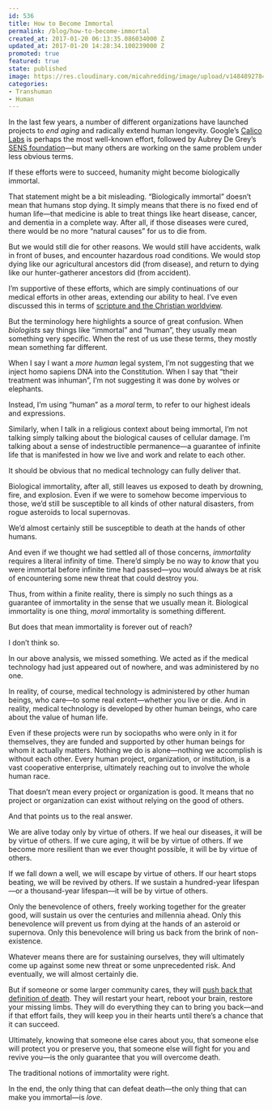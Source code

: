 ```yaml
---
id: 536
title: How to Become Immortal
permalink: /blog/how-to-become-immortal
created_at: 2017-01-20 06:13:35.086034000 Z
updated_at: 2017-01-20 14:28:34.100239000 Z
promoted: true
featured: true
state: published
image: https://res.cloudinary.com/micahredding/image/upload/v1484892784/b20vlgkiqdbezabzhtol.jpg
categories:
- Transhuman
- Human
---
```

In the last few years, a number of different organizations have launched projects to *end aging* and radically extend human longevity. Google’s [Calico Labs](https://www.calicolabs.com/) is perhaps the most well-known effort, followed by Aubrey De Grey’s [SENS foundation](http://www.sens.org/)—but many others are working on the same problem under less obvious terms.

If these efforts were to succeed, humanity might become biologically immortal.

That statement might be a bit misleading. “Biologically immortal” doesn’t mean that humans stop dying. It simply means that there is no fixed end of human life—that medicine is able to treat things like heart disease, cancer, and dementia in a complete way. After all, if those diseases were cured, there would be no more “natural causes” for us to die from.

But we would still die for other reasons. We would still have accidents, walk in front of buses, and encounter hazardous road conditions. We would stop dying like our agricultural ancestors did (from disease), and return to dying like our hunter-gatherer ancestors did (from accident).

I’m supportive of these efforts, which are simply continuations of our medical efforts in other areas, extending our ability to heal. I’ve even discussed this in terms of [scripture and the Christian worldview](http://micahredding.com/blog/2016/02/17/why-christians-should-support-radical-life-extension).

But the terminology here highlights a source of great confusion. When *biologists* say things like “immortal” and “human”, they usually mean something very specific. When the rest of us use these terms, they mostly mean something far different.

When I say I want a *more human* legal system, I’m not suggesting that we inject homo sapiens DNA into the Constitution. When I say that “their treatment was inhuman”, I’m not suggesting it was done by wolves or elephants.

Instead, I’m using “human” as a *moral* term, to refer to our highest ideals and expressions. 

Similarly, when I talk in a religious context about being immortal, I’m not talking simply talking about the biological causes of cellular damage. I’m talking about a sense of indestructible permanence—a guarantee of infinite life that is manifested in how we live and work and relate to each other. 

It should be obvious that no medical technology can fully deliver that. 

Biological immortality, after all, still leaves us exposed to death by drowning, fire, and explosion. Even if we were to somehow become impervious to those, we’d still be susceptible to all kinds of other natural disasters, from rogue asteroids to local supernovas.

We’d almost certainly still be susceptible to death at the hands of other humans. 

And even if we thought we had settled all of those concerns, *immortality* requires a literal infinity of time. There’d simply be no way to *know* that you were immortal before infinite time had passed—you would always be at risk of encountering some new threat that could destroy you.

Thus, from within a finite reality, there is simply no such things as a guarantee of immortality in the sense that we usually mean it. Biological immortality is one thing, *moral* immortality is something different.

But does that mean immortality is forever out of reach?

I don’t think so. 

In our above analysis, we missed something. We acted as if the medical technology had just appeared out of nowhere, and was administered by no one.  

In reality, of course, medical technology is administered by other human beings, who care—to some real extent—whether you live or die. And in reality, medical technology is developed by other human beings, who care about the value of human life.

Even if these projects were run by sociopaths who were only in it for themselves, they are funded and supported by other human beings for whom it actually matters. Nothing we do is alone—nothing we accomplish is without each other. Every human project, organization, or institution, is a vast cooperative enterprise, ultimately reaching out to involve the whole human race. 

That doesn’t mean every project or organization is good. It means that no project or organization can exist without relying on the good of others.

And that points us to the real answer.

We are alive today only by virtue of others. If we heal our diseases, it will be by virtue of others. If we cure aging, it will be by virtue of others. If we become more resilient than we ever thought possible, it will be by virtue of others.

If we fall down a well, we will escape by virtue of others. If our heart stops beating, we will be revived by others. If we sustain a hundred-year lifespan—or a thousand-year lifespan—it will be by virtue of others.

Only the benevolence of others, freely working together for the greater good, will sustain us over the centuries and millennia ahead. Only this benevolence will prevent us from dying at the hands of an asteroid or supernova. Only this benevolence will bring us back from the brink of non-existence.

Whatever means there are for sustaining ourselves, they will ultimately come up against some new threat or some unprecedented risk. And eventually, we will almost certainly die.

But if someone or some larger community cares, they will [push back that definition of death](http://micahredding.com/blog/all-are-alive). They will restart your heart, reboot your brain, restore your missing limbs. They will do everything they can to bring you back—and if that effort fails, they will keep you in their hearts until there’s a chance that it can succeed.

Ultimately, knowing that someone else cares about you, that someone else will protect you or preserve you, that someone else will fight for you and revive you—is the only guarantee that you will overcome death.

The traditional notions of immortality were right. 

In the end, the only thing that can defeat death—the only thing that can make you immortal—is *love*.
